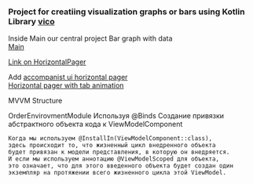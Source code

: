 ### Project for creatiing visualization graphs or bars using Kotlin Library [vico](https://github.com/patrykandpatrick/vico)

Inside Main our central project Bar graph with data  
[Main](https://github.com/Freeze35/GraphTestProject/blob/f8beaffcac0d485f3747061dc6052609932af570/app/src/main/java/com/example/graphproject/MainActivity.kt)

[Link on HorizontalPager](https://www.youtube.com/watch?v=ro3a-GmaLqE&ab_channel=PhilippLackner)

Add
[accompanist ui horizontal pager](https://google.github.io/accompanist/pager/#horizontalpager)<br/>
[Horizontal pager with tab animation](https://www.youtube.com/watch?v=ZdADYzYF7O8&ab_channel=MemoryLeak)

MVVM Structure

OrderEnvirovmentModule
Используя @Binds Создание привязки абстрактного объекта кода  к ViewModelComponent
```
Когда мы используем @InstallIn(ViewModelComponent::class),  
здесь происходит то, что жизненный цикл внедренного объекта  
будет привязан к модели представления, в которую он внедряется.  
И если мы используем аннотацию @ViewModelScoped для объекта,  
это означает, что для этого введенного объекта будет создан один  
экземпляр на протяжении всего жизненного цикла этой ViewModel.  

```